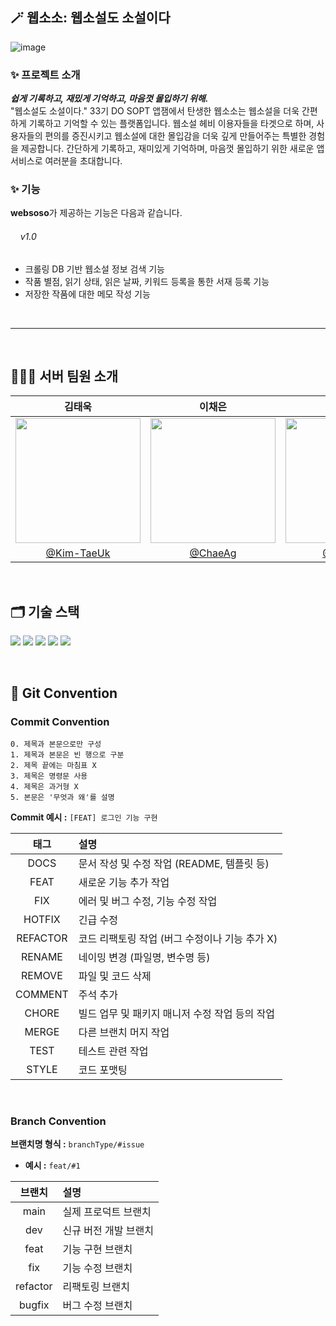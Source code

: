## 🪄 웹소소: 웹소설도 소설이다
<!-- [서비스 바로가기](링크) -->
![image](https://github.com/Team-WSS/WSS-Server/assets/101031854/494fda84-71cf-4f2e-8ca9-9f2a9af13690)
<!-- 서비스 이미지 확정 후 수정 필요 -->

### ✨ 프로젝트 소개
_**쉽게 기록하고, 재밌게 기억하고, 마음껏 몰입하기 위해.**_<br>
"웹소설도 소설이다." 33기 DO SOPT 앱잼에서 탄생한 웹소소는 웹소설을 더욱 간편하게 기록하고 기억할 수 있는 플랫폼입니다.
웹소설 헤비 이용자들을 타겟으로 하며, 사용자들의 편의를 증진시키고 웹소설에 대한 몰입감을 더욱 깊게 만들어주는 특별한 경험을 제공합니다.
간단하게 기록하고, 재미있게 기억하며, 마음껏 몰입하기 위한 새로운 앱 서비스로 여러분을 초대합니다.

### ✨ 기능
**websoso**가 제공하는 기능은 다음과 같습니다.
###### &nbsp;&nbsp;&nbsp;&nbsp;v1.0
- 크롤링 DB 기반 웹소설 정보 검색 기능
- 작품 별점, 읽기 상태, 읽은 날짜, 키워드 등록을 통한 서재 등록 기능
- 저장한 작품에 대한 메모 작성 기능

<br>
<hr>
<br>

## 🧑🏻‍💻 서버 팀원 소개
|     김태욱     |     이채은     |     이나경     |
|:--------------:|:--------------:|:--------------:|
| <img src="https://avatars.githubusercontent.com/u/71974850?v=4" width="200px"/> | <img src="https://avatars.githubusercontent.com/u/109871579?v=4" width="200px"/> | <img src="https://avatars.githubusercontent.com/u/101031854?v=4" width="200px"/> |
|     [@Kim-TaeUk](https://github.com/Kim-TaeUk)     |     [@ChaeAg](https://github.com/ChaeAg)     |     [@2.or_kng](https://github.com/rinarina0429)     |
<!-- 역할 분담 작성 -->

<br>

## 🗂 기술 스택
<!-- 버전 명시 -->
<img src="https://img.shields.io/badge/java 17-007396?style=for-the-badge&logo=java&logoColor=white"> <img src="https://img.shields.io/badge/spring-6DB33F?style=for-the-badge&logo=spring&logoColor=white"> <img src="https://img.shields.io/badge/mysql-4479A1?style=for-the-badge&logo=mysql&logoColor=white"> <img src="https://img.shields.io/badge/AWS-%23FF9900.svg?style=for-the-badge&logo=amazon-aws&logoColor=white"> <img src="https://img.shields.io/badge/docker-%230db7ed.svg?style=for-the-badge&logo=docker&logoColor=white">

</br>

<!--
## Architecture

</br>

## 실행 방법 
```
git clone
```

</br>
-->

## 📝 Git Convention

### Commit Convention

```text
0. 제목과 본문으로만 구성
1. 제목과 본문은 빈 행으로 구분
2. 제목 끝에는 마침표 X
3. 제목은 명령문 사용
4. 제목은 과거형 X
5. 본문은 '무엇과 왜'를 설명
```
**Commit 예시 :**
`[FEAT] 로그인 기능 구현`

|    태그    | 설명                            |
|:--------:|:------------------------------|
|   DOCS   | 문서 작성 및 수정 작업 (README, 템플릿 등) |
|   FEAT   | 새로운 기능 추가 작업                  |
|   FIX    | 에러 및 버그 수정, 기능 수정 작업          |
|  HOTFIX  | 긴급 수정                         |
| REFACTOR | 코드 리팩토링 작업 (버그 수정이나 기능 추가 X)  |
|  RENAME  | 네이밍 변경 (파일명, 변수명 등)           |
|  REMOVE  | 파일 및 코드 삭제                    |
| COMMENT  | 주석 추가                         |
|  CHORE   | 빌드 업무 및 패키지 매니저 수정 작업 등의 작업   |
|  MERGE   | 다른 브랜치 머지 작업                  |
|   TEST   | 테스트 관련 작업                     |
|  STYLE   | 코드 포맷팅                        |

<br>

### Branch Convention

**브랜치명 형식 :** `branchType/#issue`

- **예시 :** `feat/#1`

|   브랜치    | 설명           |
|:--------:|:-------------|
|   main   | 실제 프로덕트 브랜치  |
|   dev    | 신규 버전 개발 브랜치 |
|   feat   | 기능 구현 브랜치    |
|   fix    | 기능 수정 브랜치    |
| refactor | 리팩토링 브랜치     |
|  bugfix  | 버그 수정 브랜치    |

<!-- ## 패키지 구조 -->
